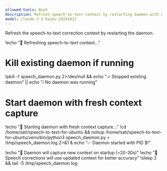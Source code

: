 ```yaml
---
allowed-tools: Bash
description: Refresh speech-to-text context by restarting daemon with new context capture
model: claude-3-5-haiku-20241022
---
```


Refresh the speech-to-text correction context by restarting the daemon.

!echo "🔄 Refreshing speech-to-text context..."

# Kill existing daemon if running
!pkill -f speech_daemon.py 2>/dev/null && echo "✓ Stopped existing daemon" || echo "ℹ️ No daemon was running"

# Start daemon with fresh context capture
!echo "🚀 Starting daemon with fresh context capture..."
!cd /home/sati/speech-to-text-for-ubuntu && nohup /home/sati/speech-to-text-for-ubuntu/venv/bin/python3 speech_daemon.py > /tmp/speech_daemon.log 2>&1 & echo "✅ Daemon started with PID $!"

!echo "📝 Daemon will capture new context on startup (~20-30s)"
!echo "🎯 Speech corrections will use updated context for better accuracy"
!sleep 2 && tail -5 /tmp/speech_daemon.log